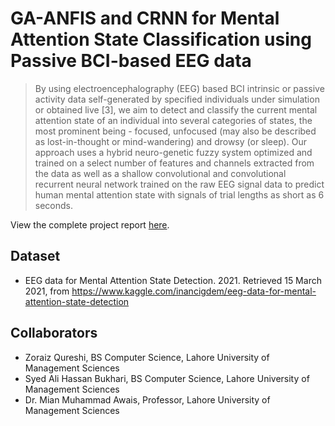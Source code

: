 #  GA-ANFIS and CRNN for Mental Attention State Classification using Passive BCI-based EEG data   

> By using electroencephalography (EEG) based BCI intrinsic or passive activity data self-generated by specified individuals under simulation or obtained live [3], we aim to detect and classify the current mental attention state of an individual into several categories of states, the most prominent being - focused, unfocused (may also be described as lost-in-thought or mind-wandering) and drowsy (or sleep). Our approach uses a hybrid neuro-genetic fuzzy system optimized and trained on a select number of features and channels extracted from the data as well as a shallow convolutional and convolutional recurrent neural network trained on the raw EEG signal data to predict human mental attention state with signals of trial lengths as short as 6 seconds.

View the complete project report [here](docs/Report.pdf).

## Dataset
- EEG data for Mental Attention State Detection. 2021. Retrieved 15 March 2021, from
https://www.kaggle.com/inancigdem/eeg-data-for-mental-attention-state-detection

## Collaborators
- Zoraiz Qureshi, BS Computer Science, Lahore University of Management Sciences
- Syed Ali Hassan Bukhari, BS Computer Science, Lahore University of Management Sciences
- Dr. Mian Muhammad Awais, Professor, Lahore University of Management Sciences 
